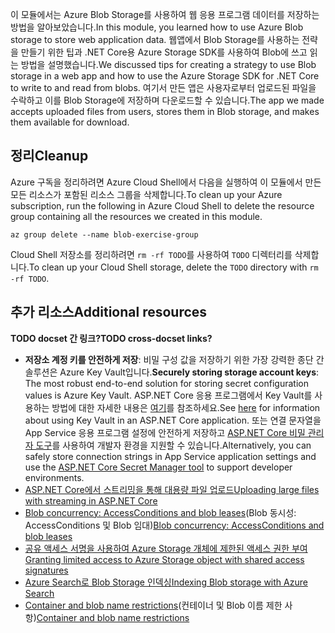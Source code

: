 <span data-ttu-id="0e05f-101">이 모듈에서는 Azure Blob Storage를 사용하여 웹 응용 프로그램 데이터를 저장하는 방법을 알아보았습니다.</span><span class="sxs-lookup"><span data-stu-id="0e05f-101">In this module, you learned how to use Azure Blob storage to store web application data.</span></span> <span data-ttu-id="0e05f-102">웹앱에서 Blob Storage를 사용하는 전략을 만들기 위한 팁과 .NET Core용 Azure Storage SDK를 사용하여 Blob에 쓰고 읽는 방법을 설명했습니다.</span><span class="sxs-lookup"><span data-stu-id="0e05f-102">We discussed tips for creating a strategy to use Blob storage in a web app and how to use the Azure Storage SDK for .NET Core to write to and read from blobs.</span></span> <span data-ttu-id="0e05f-103">여기서 만든 앱은 사용자로부터 업로드된 파일을 수락하고 이를 Blob Storage에 저장하며 다운로드할 수 있습니다.</span><span class="sxs-lookup"><span data-stu-id="0e05f-103">The app we made accepts uploaded files from users, stores them in Blob storage, and makes them available for download.</span></span>

## <a name="cleanup"></a><span data-ttu-id="0e05f-104">정리</span><span class="sxs-lookup"><span data-stu-id="0e05f-104">Cleanup</span></span>

<span data-ttu-id="0e05f-105">Azure 구독을 정리하려면 Azure Cloud Shell에서 다음을 실행하여 이 모듈에서 만든 모든 리소스가 포함된 리소스 그룹을 삭제합니다.</span><span class="sxs-lookup"><span data-stu-id="0e05f-105">To clean up your Azure subscription, run the following in Azure Cloud Shell to delete the resource group containing all the resources we created in this module.</span></span>

```console
az group delete --name blob-exercise-group
```

<span data-ttu-id="0e05f-106">Cloud Shell 저장소를 정리하려면 `rm -rf TODO`를 사용하여 `TODO` 디렉터리를 삭제합니다.</span><span class="sxs-lookup"><span data-stu-id="0e05f-106">To clean up your Cloud Shell storage, delete the `TODO` directory with `rm -rf TODO`.</span></span>

## <a name="additional-resources"></a><span data-ttu-id="0e05f-107">추가 리소스</span><span class="sxs-lookup"><span data-stu-id="0e05f-107">Additional resources</span></span>

<span data-ttu-id="0e05f-108">**TODO docset 간 링크?**</span><span class="sxs-lookup"><span data-stu-id="0e05f-108">**TODO cross-docset links?**</span></span>

* <span data-ttu-id="0e05f-109">**저장소 계정 키를 안전하게 저장**: 비밀 구성 값을 저장하기 위한 가장 강력한 종단 간 솔루션은 Azure Key Vault입니다.</span><span class="sxs-lookup"><span data-stu-id="0e05f-109">**Securely storing storage account keys**: The most robust end-to-end solution for storing secret configuration values is Azure Key Vault.</span></span> <span data-ttu-id="0e05f-110">ASP.NET Core 응용 프로그램에서 Key Vault를 사용하는 방법에 대한 자세한 내용은 [여기](https://docs.microsoft.com/aspnet/core/security/key-vault-configuration?view=aspnetcore-2.1&tabs=aspnetcore2x)를 참조하세요.</span><span class="sxs-lookup"><span data-stu-id="0e05f-110">See [here](https://docs.microsoft.com/aspnet/core/security/key-vault-configuration?view=aspnetcore-2.1&tabs=aspnetcore2x) for information about using Key Vault in an ASP.NET Core application.</span></span> <span data-ttu-id="0e05f-111">또는 연결 문자열을 App Service 응용 프로그램 설정에 안전하게 저장하고 [ASP.NET Core 비밀 관리자 도구](https://docs.microsoft.com/aspnet/core/security/app-secrets?view=aspnetcore-2.1&tabs=windows)를 사용하여 개발자 환경을 지원할 수 있습니다.</span><span class="sxs-lookup"><span data-stu-id="0e05f-111">Alternatively, you can safely store connection strings in App Service application settings and use the [ASP.NET Core Secret Manager tool](https://docs.microsoft.com/aspnet/core/security/app-secrets?view=aspnetcore-2.1&tabs=windows) to support developer environments.</span></span>
* [<span data-ttu-id="0e05f-112">ASP.NET Core에서 스트리밍을 통해 대용량 파일 업로드</span><span class="sxs-lookup"><span data-stu-id="0e05f-112">Uploading large files with streaming in ASP.NET Core</span></span>](https://docs.microsoft.com/aspnet/core/mvc/models/file-uploads?view=aspnetcore-2.1#uploading-large-files-with-streaming)
* <span data-ttu-id="0e05f-113">[Blob concurrency: AccessConditions and blob leases](https://azure.microsoft.com/blog/managing-concurrency-in-microsoft-azure-storage-2/)(Blob 동시성: AccessConditions 및 Blob 임대)</span><span class="sxs-lookup"><span data-stu-id="0e05f-113">[Blob concurrency: AccessConditions and blob leases](https://azure.microsoft.com/blog/managing-concurrency-in-microsoft-azure-storage-2/)</span></span>
* [<span data-ttu-id="0e05f-114">공유 액세스 서명을 사용하여 Azure Storage 개체에 제한된 액세스 권한 부여</span><span class="sxs-lookup"><span data-stu-id="0e05f-114">Granting limited access to Azure Storage object with shared access signatures</span></span>](https://docs.microsoft.com/azure/storage/common/storage-dotnet-shared-access-signature-part-1)
* [<span data-ttu-id="0e05f-115">Azure Search로 Blob Storage 인덱싱</span><span class="sxs-lookup"><span data-stu-id="0e05f-115">Indexing Blob storage with Azure Search</span></span>](https://docs.microsoft.com/azure/search/search-howto-indexing-azure-blob-storage)
* <span data-ttu-id="0e05f-116">[Container and blob name restrictions](https://docs.microsoft.com/rest/api/storageservices/naming-and-referencing-containers--blobs--and-metadata#resource-names)(컨테이너 및 Blob 이름 제한 사항)</span><span class="sxs-lookup"><span data-stu-id="0e05f-116">[Container and blob name restrictions](https://docs.microsoft.com/rest/api/storageservices/naming-and-referencing-containers--blobs--and-metadata#resource-names)</span></span>